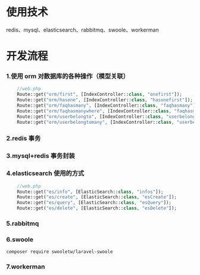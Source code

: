 # 使用技术

redis、mysql、elasticsearch、rabbitmq、swoole、workerman

# 开发流程

### 1.使用 orm 对数据库的各种操作（模型关联）

```php
    //web.php
    Route::get("orm/first", [IndexController::class, "onefirst"]);
    Route::get("orm/hasone", [IndexController::class, "hasonefirst"]);
    Route::get("orm/faqhasmany", [IndexController::class, "faqhasmany"]);
    Route::get("orm/faqhasmanywhere", [IndexController::class, "faqhasmanywhere"]);
    Route::get("orm/userbelongto", [IndexController::class, "userbelongto"]);
    Route::get("orm/userbelongtomany", [IndexController::class, "userbelongtomany"]);
```

### 2.redis 事务

### 3.mysql+redis 事务封装

### 4.elasticsearch 使用的方式

```php
    //web.php
    Route::get("es/info", [ElasticSearch::class, "infos"]);
    Route::get("es/create", [ElasticSearch::class, "esCreate"]);
    Route::get("es/query", [ElasticSearch::class, "esQuery"]);
    Route::get("es/delete", [ElasticSearch::class, "esDelete"]);
```

### 5.rabbitmq

### 6.swoole

```
composer require swooletw/laravel-swoole

```

### 7.workerman
